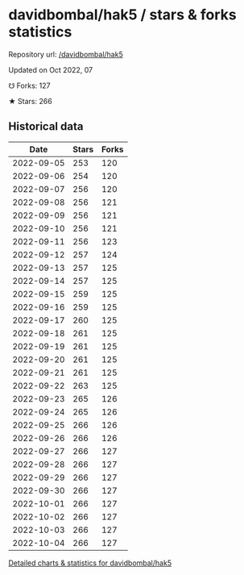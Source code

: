 # davidbombal/hak5 / stars & forks statistics

Repository url: [/davidbombal/hak5](https://github.com/davidbombal/hak5)

Updated on Oct 2022, 07

☋ Forks: 127

★ Stars: 266

## Historical data
| Date | Stars | Forks |
|------|-------|-------|
| 2022-09-05 | 253 | 120 | 
| 2022-09-06 | 254 | 120 | 
| 2022-09-07 | 256 | 120 | 
| 2022-09-08 | 256 | 121 | 
| 2022-09-09 | 256 | 121 | 
| 2022-09-10 | 256 | 121 | 
| 2022-09-11 | 256 | 123 | 
| 2022-09-12 | 257 | 124 | 
| 2022-09-13 | 257 | 125 | 
| 2022-09-14 | 257 | 125 | 
| 2022-09-15 | 259 | 125 | 
| 2022-09-16 | 259 | 125 | 
| 2022-09-17 | 260 | 125 | 
| 2022-09-18 | 261 | 125 | 
| 2022-09-19 | 261 | 125 | 
| 2022-09-20 | 261 | 125 | 
| 2022-09-21 | 261 | 125 | 
| 2022-09-22 | 263 | 125 | 
| 2022-09-23 | 265 | 126 | 
| 2022-09-24 | 265 | 126 | 
| 2022-09-25 | 266 | 126 | 
| 2022-09-26 | 266 | 126 | 
| 2022-09-27 | 266 | 127 | 
| 2022-09-28 | 266 | 127 | 
| 2022-09-29 | 266 | 127 | 
| 2022-09-30 | 266 | 127 | 
| 2022-10-01 | 266 | 127 | 
| 2022-10-02 | 266 | 127 | 
| 2022-10-03 | 266 | 127 | 
| 2022-10-04 | 266 | 127 | 


[Detailed charts & statistics for davidbombal/hak5](https://reviewgithub.com/rep/davidbombal/hak5)
